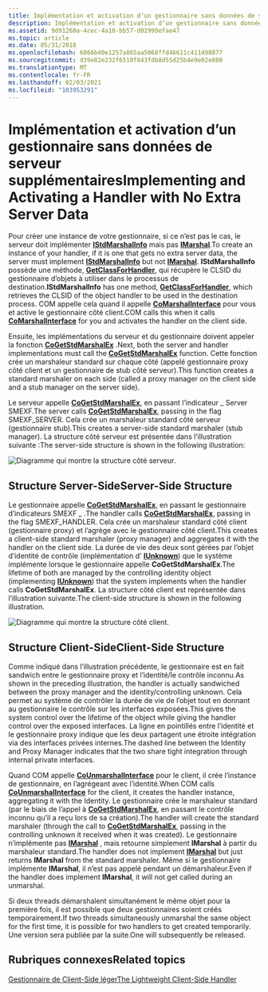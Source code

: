 ```yaml
---
title: Implémentation et activation d’un gestionnaire sans données de serveur supplémentaires
description: Implémentation et activation d’un gestionnaire sans données de serveur supplémentaires
ms.assetid: 9d91260a-4cec-4a10-bb57-d02999efae47
ms.topic: article
ms.date: 05/31/2018
ms.openlocfilehash: 6866b40e1257a865aa5068ffd46611c411498877
ms.sourcegitcommit: d39e82e232f6510f843fdb8d55d25b4e9e02e880
ms.translationtype: MT
ms.contentlocale: fr-FR
ms.lasthandoff: 02/03/2021
ms.locfileid: "103953291"
---
```

# <a name="implementing-and-activating-a-handler-with-no-extra-server-data"></a><span data-ttu-id="184a8-103">Implémentation et activation d’un gestionnaire sans données de serveur supplémentaires</span><span class="sxs-lookup"><span data-stu-id="184a8-103">Implementing and Activating a Handler with No Extra Server Data</span></span>

<span data-ttu-id="184a8-104">Pour créer une instance de votre gestionnaire, si ce n’est pas le cas, le serveur doit implémenter [**IStdMarshalInfo**](/windows/win32/api/objidlbase/nn-objidlbase-istdmarshalinfo) mais pas [**IMarshal**](/windows/win32/api/objidlbase/nn-objidlbase-imarshal).</span><span class="sxs-lookup"><span data-stu-id="184a8-104">To create an instance of your handler, if it is one that gets no extra server data, the server must implement [**IStdMarshalInfo**](/windows/win32/api/objidlbase/nn-objidlbase-istdmarshalinfo) but not [**IMarshal**](/windows/win32/api/objidlbase/nn-objidlbase-imarshal).</span></span> <span data-ttu-id="184a8-105">**IStdMarshalInfo** possède une méthode, [**GetClassForHandler**](/windows/win32/api/objidlbase/nf-objidlbase-istdmarshalinfo-getclassforhandler), qui récupère le CLSID du gestionnaire d’objets à utiliser dans le processus de destination.</span><span class="sxs-lookup"><span data-stu-id="184a8-105">**IStdMarshalInfo** has one method, [**GetClassForHandler**](/windows/win32/api/objidlbase/nf-objidlbase-istdmarshalinfo-getclassforhandler), which retrieves the CLSID of the object handler to be used in the destination process.</span></span> <span data-ttu-id="184a8-106">COM appelle cela quand il appelle [**CoMarshalInterface**](/windows/desktop/api/combaseapi/nf-combaseapi-comarshalinterface) pour vous et active le gestionnaire côté client.</span><span class="sxs-lookup"><span data-stu-id="184a8-106">COM calls this when it calls [**CoMarshalInterface**](/windows/desktop/api/combaseapi/nf-combaseapi-comarshalinterface) for you and activates the handler on the client side.</span></span>

<span data-ttu-id="184a8-107">Ensuite, les implémentations du serveur et du gestionnaire doivent appeler la fonction [**CoGetStdMarshalEx**](/windows/desktop/api/combaseapi/nf-combaseapi-cogetstdmarshalex) .</span><span class="sxs-lookup"><span data-stu-id="184a8-107">Next, both the server and handler implementations must call the [**CoGetStdMarshalEx**](/windows/desktop/api/combaseapi/nf-combaseapi-cogetstdmarshalex) function.</span></span> <span data-ttu-id="184a8-108">Cette fonction crée un marshaleur standard sur chaque côté (appelé gestionnaire proxy côté client et un gestionnaire de stub côté serveur).</span><span class="sxs-lookup"><span data-stu-id="184a8-108">This function creates a standard marshaler on each side (called a proxy manager on the client side and a stub manager on the server side).</span></span>

<span data-ttu-id="184a8-109">Le serveur appelle [**CoGetStdMarshalEx**](/windows/desktop/api/combaseapi/nf-combaseapi-cogetstdmarshalex), en passant l’indicateur \_ Server SMEXF.</span><span class="sxs-lookup"><span data-stu-id="184a8-109">The server calls [**CoGetStdMarshalEx**](/windows/desktop/api/combaseapi/nf-combaseapi-cogetstdmarshalex), passing in the flag SMEXF\_SERVER.</span></span> <span data-ttu-id="184a8-110">Cela crée un marshaleur standard côté serveur (gestionnaire stub).</span><span class="sxs-lookup"><span data-stu-id="184a8-110">This creates a server-side standard marshaler (stub manager).</span></span> <span data-ttu-id="184a8-111">La structure côté serveur est présentée dans l’illustration suivante :</span><span class="sxs-lookup"><span data-stu-id="184a8-111">The server-side structure is shown in the following illustration:</span></span>

![Diagramme qui montre la structure côté serveur.](images/b47b3bc0-3e7d-4be4-9767-7ae436bd1b21.png)

## <a name="server-side-structure"></a><span data-ttu-id="184a8-113">Structure Server-Side</span><span class="sxs-lookup"><span data-stu-id="184a8-113">Server-Side Structure</span></span>

<span data-ttu-id="184a8-114">Le gestionnaire appelle [**CoGetStdMarshalEx**](/windows/desktop/api/combaseapi/nf-combaseapi-cogetstdmarshalex), en passant le gestionnaire d’indicateurs SMEXF \_ .</span><span class="sxs-lookup"><span data-stu-id="184a8-114">The handler calls [**CoGetStdMarshalEx**](/windows/desktop/api/combaseapi/nf-combaseapi-cogetstdmarshalex), passing in the flag SMEXF\_HANDLER.</span></span> <span data-ttu-id="184a8-115">Cela crée un marshaleur standard côté client (gestionnaire proxy) et l’agrège avec le gestionnaire côté client.</span><span class="sxs-lookup"><span data-stu-id="184a8-115">This creates a client-side standard marshaler (proxy manager) and aggregates it with the handler on the client side.</span></span> <span data-ttu-id="184a8-116">La durée de vie des deux sont gérées par l’objet d’identité de contrôle (implémentation d' [**IUnknown**](/windows/desktop/api/Unknwn/nn-unknwn-iunknown)) que le système implémente lorsque le gestionnaire appelle **CoGetStdMarshalEx**.</span><span class="sxs-lookup"><span data-stu-id="184a8-116">The lifetime of both are managed by the controlling identity object (implementing [**IUnknown**](/windows/desktop/api/Unknwn/nn-unknwn-iunknown)) that the system implements when the handler calls **CoGetStdMarshalEx**.</span></span> <span data-ttu-id="184a8-117">La structure côté client est représentée dans l’illustration suivante.</span><span class="sxs-lookup"><span data-stu-id="184a8-117">The client-side structure is shown in the following illustration.</span></span>

![Diagramme qui montre la structure côté client.](images/24ae70ef-dfa8-4784-90ac-dc6cfb043ee5.png)

## <a name="client-side-structure"></a><span data-ttu-id="184a8-119">Structure Client-Side</span><span class="sxs-lookup"><span data-stu-id="184a8-119">Client-Side Structure</span></span>

<span data-ttu-id="184a8-120">Comme indiqué dans l’illustration précédente, le gestionnaire est en fait sandwich entre le gestionnaire proxy et l’identité/le contrôle inconnu.</span><span class="sxs-lookup"><span data-stu-id="184a8-120">As shown in the preceding illustration, the handler is actually sandwiched between the proxy manager and the identity/controlling unknown.</span></span> <span data-ttu-id="184a8-121">Cela permet au système de contrôler la durée de vie de l’objet tout en donnant au gestionnaire le contrôle sur les interfaces exposées.</span><span class="sxs-lookup"><span data-stu-id="184a8-121">This gives the system control over the lifetime of the object while giving the handler control over the exposed interfaces.</span></span> <span data-ttu-id="184a8-122">La ligne en pointillés entre l’identité et le gestionnaire proxy indique que les deux partagent une étroite intégration via des interfaces privées internes.</span><span class="sxs-lookup"><span data-stu-id="184a8-122">The dashed line between the Identity and Proxy Manager indicates that the two share tight integration through internal private interfaces.</span></span>

<span data-ttu-id="184a8-123">Quand COM appelle [**CoUnmarshalInterface**](/windows/desktop/api/combaseapi/nf-combaseapi-counmarshalinterface) pour le client, il crée l’instance de gestionnaire, en l’agrégeant avec l’identité.</span><span class="sxs-lookup"><span data-stu-id="184a8-123">When COM calls [**CoUnmarshalInterface**](/windows/desktop/api/combaseapi/nf-combaseapi-counmarshalinterface) for the client, it creates the handler instance, aggregating it with the Identity.</span></span> <span data-ttu-id="184a8-124">Le gestionnaire crée le marshaleur standard (par le biais de l’appel à [**CoGetStdMarshalEx**](/windows/desktop/api/combaseapi/nf-combaseapi-cogetstdmarshalex), en passant le contrôle inconnu qu’il a reçu lors de sa création).</span><span class="sxs-lookup"><span data-stu-id="184a8-124">The handler will create the standard marshaler (through the call to [**CoGetStdMarshalEx**](/windows/desktop/api/combaseapi/nf-combaseapi-cogetstdmarshalex), passing in the controlling unknown it received when it was created).</span></span> <span data-ttu-id="184a8-125">Le gestionnaire n’implémente pas [**IMarshal**](/windows/win32/api/objidlbase/nn-objidlbase-imarshal) , mais retourne simplement **IMarshal** à partir du marshaleur standard.</span><span class="sxs-lookup"><span data-stu-id="184a8-125">The handler does not implement [**IMarshal**](/windows/win32/api/objidlbase/nn-objidlbase-imarshal) but just returns **IMarshal** from the standard marshaler.</span></span> <span data-ttu-id="184a8-126">Même si le gestionnaire implémente **IMarshal**, il n’est pas appelé pendant un démarshaleur.</span><span class="sxs-lookup"><span data-stu-id="184a8-126">Even if the handler does implement **IMarshal**, it will not get called during an unmarshal.</span></span>

<span data-ttu-id="184a8-127">Si deux threads démarshalent simultanément le même objet pour la première fois, il est possible que deux gestionnaires soient créés temporairement.</span><span class="sxs-lookup"><span data-stu-id="184a8-127">If two threads simultaneously unmarshal the same object for the first time, it is possible for two handlers to get created temporarily.</span></span> <span data-ttu-id="184a8-128">Une version sera publiée par la suite.</span><span class="sxs-lookup"><span data-stu-id="184a8-128">One will subsequently be released.</span></span>

## <a name="related-topics"></a><span data-ttu-id="184a8-129">Rubriques connexes</span><span class="sxs-lookup"><span data-stu-id="184a8-129">Related topics</span></span>

<dl> <dt>

[<span data-ttu-id="184a8-130">Gestionnaire de Client-Side léger</span><span class="sxs-lookup"><span data-stu-id="184a8-130">The Lightweight Client-Side Handler</span></span>](the-lightweight-client-side-handler.md)
</dt> </dl>

 

 